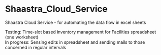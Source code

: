 # Shaastra_Cloud_Service
Shaastra Cloud Service - for automating the data flow in excel sheets

Testing: Time-slot based inventory management for Facilities spreadsheet (one worksheet)
<br>
In progress: Sensing edits in spreadsheet and sending mails to those concerned in regular intervals
